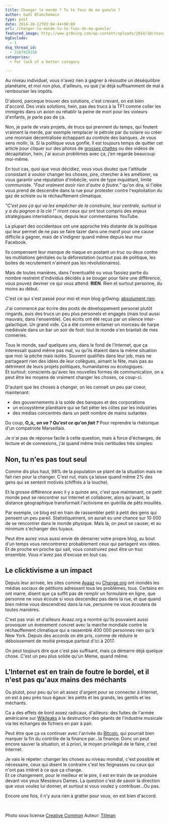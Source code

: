 ```yaml
---
title: Changer le monde ? Tu te fous de ma gueule ?
author: Gaël Blanchemain
type: post
date: 2014-10-12T03:04:44+00:00
url: /changer-le-monde-tu-te-fous-de-ma-gueule/
featured_image: http://www.gr0wing.com/wp-content/uploads/2014/10/changer-le-monde-.jpg
bgExclude:
  - 1
dsq_thread_id:
  - 3107919150
categories:
  - For lack of a better category

---
```

Au niveau individuel, vous n'avez rien à gagner à résoudre un déséquilibre planétaire, et moi non plus, d'ailleurs, vu que j'ai déjà suffisamment de mal à rembourser les impôts.

D'abord, parceque trouver des solutions, c'est crevant, on est bien d'accord. Des vrais solutions, hein, pas des trucs à la TF1 comme coller les immigrés dans un avion ou rétablir la peine de mort pour les violeurs d'enfants, je parle pas de ça.

Non, je parle de vrais projets, de trucs qui prennent du temps, qui foutent vraiment la merde, par exemple remplacer le pétrole par du solaire ou créer une monnaie décentralisée échappant au controle des banques. Je vous sens mollir, là. Si la politique vous gonfle, Il est toujours temps de quitter cet article pour cliquer sur des photos de <a href="https://encrypted.google.com/search?q=grosse+chatte&safe=active&biw=1370&bih=738&tbm=isch&source=lnms&sa=X&ei=d-Q5VIaqMMXIsASUpYGYCw&ved=0CAgQ_AUoAQ&dpr=1" target="_blank">grosses chattes</a> ou des vidéos de décapitation, hein, j'ai aucun problèmes avec ça, j'en regarde beaucoup moi-même.

En tout cas, quoi que vous décidiez, vous vous doutez que l'attitude consistant à vouloir changer les choses, pire, chercher à les améliorer, va vous garantir une réputation d'imbécile, voire de type inquiétant, limite communiste. _"Faut vraiment avoir rien d'autre à foutre."_ qu'on dira, si l'idée vous prend de descendre dans la rue pour protester contre l'exploitation du gaz de schiste ou le réchauffement climatique.

_"C'est pas ça qui va les empêcher de la construire, leur centrale, surtout si y a du pognon à la clé !"_ riront ceux qui ont tout compris des enjeux stratégiques internationaux, depuis leur commentaires YouTube.

La plupart des occidentaux ont une approche très distante de la politique qui leur permet de ne pas se faire tazer dans une manif pour une cause difficile à gagner, mais de s'indigner quand même depuis leur mur Facebook.

Ils compensent leur manque de niaque en postant un truc ou deux contre les mutilations génitales ou la déforestation (surtout pas de politique, les boites de recrutement n'aiment pas les révolutionaires).

Mais de toutes manières, dans l'eventualité ou vous fassiez partie du nombre restreint d'individus décidés à se bouger pour faire une différence, vous pouvez deviner ce qui vous attend: **RIEN**. Rien et surtout personne, du moins au début.

C'est ce qui s'est passé pour moi et mon blog gr0wing: <span style="text-decoration: underline;">absolument rien</span>.

J'ai commencé par écrire des posts de développement personel plutôt ringards, puis des trucs un peu plus personels et engagés (mais tout aussi mauvais, dans l'ensemble). Ces écrits ont été reçus par un silence inter-galactique. Un grand vide. Ça a été comme entamer un morceau de harpe mediévale dans un bar un soir de foot: tout le monde s'en branlait de mes conneries.

Tous le monde, sauf quelques uns, dans le fond de l'Internet, que ça interessait quand même pas mal, vu qu'ils étaient dans la même situation que moi: la pêche mais isolés. Souvent qualifiés dans leur job, mais ne partageant rien des idées de leur collègues, aimant la fête, mais pas au détriment de leurs projets politiques, humanitaires ou écologiques.  
Et surtout: conscients qu'avec les nouvelles formes de communication, on a peut être les moyens de vraiment changer les choses, ce coup-ci.

D'autant que les choses à changer, on les connait un peu par coeur, maintenant:

  * des gouvernements à la solde des banques et des corporations
  * un ecosystème planétaire qui se fait pêter les côtes par les industries
  * des médias concentrés dans un petit nombre de mains suitantes

Du coup, **O_ù_** **_on va ? Qu'est ce qu'on fait ?_** Pour reprendre la rhétorique d'un compatriote Marseillais.

Je n'ai pas de réponse facile à cette question, mais à force d'échanges, de lecture et de connexions, j'ai quand même trois certitudes très simples:

## Non, tu n'es pas tout seul

Comme dis plus haut, 98% de la population se plaint de la situation mais ne fait rien pour la changer. C'est nul, mais ça laisse quand même 2% des gens qui se sentent motivés (chiffrés à la louche).

Et la grosse différence avec il y a quinze ans, c'est que maintenant, ce petit monde peut se rencontrer sur Internet et collaborer, alors qu'avant, la distance géographique transformait l'activisme en guérilla de pêts mouillés.

Par exemple, ce blog est en train de rassembler petit à petit des gens qui pensent un peu pareil. Statistiquement, on aurait eu une chance sur 10 000 de se rencontrer dans le monde physique. Mais là, on peut se causer, et au minimum s'échanger des tuyaux.

Peut être aurez vous aussi envie de démarrer votre propre blog, au bout d'un temps vous rencontrerez probablement ceux qui partagent vos idées. Et de proche en proche qui sait, vous construirez peut être un truc ensemble. Vous n'avez pas d'excuse en tout cas.

## Le clicktivisme a un impact

Depuis leur arrivée, les sites comme <a href="https://secure.avaaz.org/fr/" target="_blank">Avaaz</a> ou <a href="https://www.change.org/?lang=fr" target="_blank">Change.org</a> ont inondés les médias sociaux de pétitions adressant tous les problèmes, tous. Certains en ont marre, disent que ça suffit pas de remplir un formulaire en ligne, que personne ne vous écoute si vous descendez pas dans la rue, et que quand bien même vous descendriez dans la rue, personne ne vous écoutera de toutes manières.

C'est pas vrai: et d'ailleurs Avaaz.org a montré qu'ils pouvaient aussi provoquer un évenement concret avec la marche mondiale contre le réchauffement climatique qui a rassemblé 400 000 personnes rien qu'à New York. Depuis des accords on été pris, comme de réduire le déboissement de moitié presque partout d'ici à 2017.

On peut toujours dire que c'est pas suffisant, mais ça démarre déjà quelque chose. C'est un peu plus solide qu'un Meme, quand même.

## L'Internet est en train de foutre le bordel, et il n'est pas qu'aux mains des méchants

Ou plutot, pour peu qu'on ait assez d'argent pour se connecter à Internet, on est à peu près tous égaux: les petits et les grands, les gentils et les méchants.

Ca a des effets de bord assez radicaux, d'ailleurs: des fuites de l'armée américaine sur <a href="http://wikileaks.org/" target="_blank">Wikileaks</a> à la destruction des géants de l'industrie musicale via les échanges de fichiers en pair à pair.

Peut être que ça va continuer avec l'arrivée du <a title="What the hell is Bitcoin?" href="http://www.gr0wing.com/hell-bitcoin/" target="_blank">Bitcoin</a>, qui pourrait bien marquer la fin du contrôle de la finance par…la finance. Donc on peut encore sauver la situation, et à priori, le moyen privilégié de le faire, c'est Internet.

Je vais le répeter: changer les choses au niveau mondial, c'est possible et nécessaire, ceux qui disent le contraire c'est les feignasses ou ceux qui n'ont pas intêret à ce que ça change.  
Et ce changement, pour le meilleur et le pire, il est en train de se produire devant vos yeux Messieurs Dames. La question c'est de savoir la direction que vous voulez lui donner, et surtout si vous voulez y contribuer…Ou pas.

Encore une fois, il n'y aura rien à gratter pour vous, on est bien d'accord.

&nbsp;

Photo sous license <a href="http://creativecommons.org/licenses/by/2.0/" target="_blank">Creative Common</a> Auteur: <a href="http://commons.wikimedia.org/wiki/User:Tillman" target="_blank">Tillman</a>
